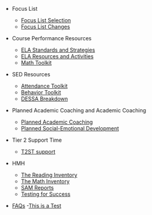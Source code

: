 <!-- _sidebar.md -->

- Focus List
    - [Focus List Selection](flselection.md)
    - [Focus List Changes](flchanges.md)

- Course Performance Resources
	- [ELA Standards and Strategies](ela.1.md)
	- [ELA Resources and Activities](graphorg.md)
	- [Math Toolkit](math.md)
	<!-- - [Creating SSMs](supportmap.md) -->
	<!-- - [Creating SPs](spfile.md) -->

- SED Resources
	- [Attendance Toolkit](attendance.md)
	- [Behavior Toolkit](behavior.md)
	- [DESSA Breakdown](dessa.md)

- Planned Academic Coaching and Academic Coaching
	- [Planned Academic Coaching](pac.md)
	- [Planned Social-Emotional Development](psed.md)

- Tier 2 Support Time
	- [T2ST support](t2st.md)


 <!-- - ACM Calendar
	- [Omnibus](calendar.md) -->

- HMH
	- [The Reading Inventory](ri.md)
	- [The Math Inventory](mi.md)
	- [SAM Reports](sam.md)
	- [Testing for Success](success.md)

- [FAQs](faq.md)
	-[This is a Test](TestRun.MD)
